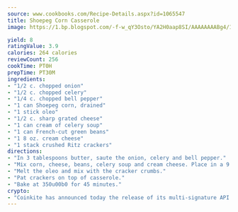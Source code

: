 ```yaml
---
source: www.cookbooks.com/Recipe-Details.aspx?id=1065547
title: Shoepeg Corn Casserole
image: https://1.bp.blogspot.com/-f-w_qY3Osto/YA2H0aap8SI/AAAAAAAABg4/17myAO5s9b8JksYvWDXpYkaDlcY0g6k_gCLcBGAsYHQ/s296/3.png

yield: 8
ratingValue: 3.9
calories: 264 calories
reviewCount: 256
cookTime: PT0H
prepTime: PT30M
ingredients:
- "1/2 c. chopped onion"
- "1/2 c. chopped celery"
- "1/4 c. chopped bell pepper"
- "1 can Shoepeg corn, drained"
- "1 stick oleo"
- "1/2 c. sharp grated cheese"
- "1 can cream of celery soup"
- "1 can French-cut green beans"
- "1 8 oz. cream cheese"
- "1 stack crushed Ritz crackers"
directions:
- "In 3 tablespoons butter, saute the onion, celery and bell pepper."
- "Mix corn, cheese, beans, celery soup and cream cheese. Place in a 9 x 13-inch casserole dish."
- "Melt the oleo and mix with the cracker crumbs."
- "Pat crackers on top of casserole."
- "Bake at 350u00b0 for 45 minutes."
crypto:
- "Coinkite has announced today the release of its multi-signature API and Co-sign Pages, giving users the first Bitcoin platform of its kind to support M-of-15 signatures."
---
```

